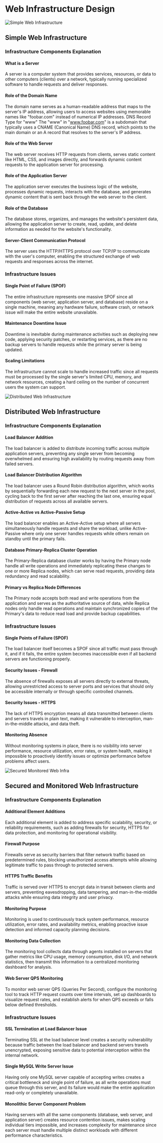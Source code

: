# Web Infrastructure Design

![Simple Web Infrastructure](0-simple_web_stack.png)
## Simple Web Infrastructure

### Infrastructure Components Explanation

#### What is a Server
A server is a computer system that provides services, resources, or data to other computers (clients) over a network, typically running specialized software to handle requests and deliver responses.

#### Role of the Domain Name
The domain name serves as a human-readable address that maps to the server's IP address, allowing users to access websites using memorable names like "foobar.com" instead of numerical IP addresses.
DNS Record Type for "www"
The "www" in "www.foobar.com" is a subdomain that typically uses a CNAME (Canonical Name) DNS record, which points to the main domain or an A record that resolves to the server's IP address.

#### Role of the Web Server
The web server receives HTTP requests from clients, serves static content like HTML, CSS, and images directly, and forwards dynamic content requests to the application server for processing.

#### Role of the Application Server
The application server executes the business logic of the website, processes dynamic requests, interacts with the database, and generates dynamic content that is sent back through the web server to the client.

#### Role of the Database
The database stores, organizes, and manages the website's persistent data, allowing the application server to create, read, update, and delete information as needed for the website's functionality.

#### Server-Client Communication Protocol
The server uses the HTTP/HTTPS protocol over TCP/IP to communicate with the user's computer, enabling the structured exchange of web requests and responses across the internet.

### Infrastructure Issues

#### Single Point of Failure (SPOF)
The entire infrastructure represents one massive SPOF since all components (web server, application server, and database) reside on a single machine, meaning any hardware failure, software crash, or network issue will make the entire website unavailable.

#### Maintenance Downtime Issue
Downtime is inevitable during maintenance activities such as deploying new code, applying security patches, or restarting services, as there are no backup servers to handle requests while the primary server is being updated.

#### Scaling Limitations
The infrastructure cannot scale to handle increased traffic since all requests must be processed by the single server's limited CPU, memory, and network resources, creating a hard ceiling on the number of concurrent users the system can support.


![Distributed Web Infrastructure](1-distributed_web_infrastructure.png)
## Distributed Web Infrastructure

### Infrastructure Components Explanation

#### Load Balancer Addition
The load balancer is added to distribute incoming traffic across multiple application servers, preventing any single server from becoming overwhelmed and ensuring high availability by routing requests away from failed servers.

#### Load Balancer Distribution Algorithm
The load balancer uses a Round Robin distribution algorithm, which works by sequentially forwarding each new request to the next server in the pool, cycling back to the first server after reaching the last one, ensuring equal distribution of requests across all available servers.

#### Active-Active vs Active-Passive Setup
The load balancer enables an Active-Active setup where all servers simultaneously handle requests and share the workload, unlike Active-Passive where only one server handles requests while others remain on standby until the primary fails.

#### Database Primary-Replica Cluster Operation
The Primary-Replica database cluster works by having the Primary node handle all write operations and immediately replicating these changes to one or more Replica nodes, which can serve read requests, providing data redundancy and read scalability.

#### Primary vs Replica Node Differences
The Primary node accepts both read and write operations from the application and serves as the authoritative source of data, while Replica nodes only handle read operations and maintain synchronized copies of the Primary's data to reduce read load and provide backup capabilities.

### Infrastructure Issues

#### Single Points of Failure (SPOF)
The load balancer itself becomes a SPOF since all traffic must pass through it, and if it fails, the entire system becomes inaccessible even if all backend servers are functioning properly.

#### Security Issues - Firewall
The absence of firewalls exposes all servers directly to external threats, allowing unrestricted access to server ports and services that should only be accessible internally or through specific controlled channels.

#### Security Issues - HTTPS
The lack of HTTPS encryption means all data transmitted between clients and servers travels in plain text, making it vulnerable to interception, man-in-the-middle attacks, and data theft.

#### Monitoring Absence
Without monitoring systems in place, there is no visibility into server performance, resource utilization, error rates, or system health, making it impossible to proactively identify issues or optimize performance before problems affect users.

![Secured Monitored Web Infra](2-secured_and_monitored_web_infrastructure.png)
## Secured and Monitored Web Infrastructure

### Infrastructure Components Explanation

#### Additional Element Additions
Each additional element is added to address specific scalability, security, or reliability requirements, such as adding firewalls for security, HTTPS for data protection, and monitoring for operational visibility.

#### Firewall Purpose
Firewalls serve as security barriers that filter network traffic based on predetermined rules, blocking unauthorized access attempts while allowing legitimate traffic to pass through to protected servers.

#### HTTPS Traffic Benefits
Traffic is served over HTTPS to encrypt data in transit between clients and servers, preventing eavesdropping, data tampering, and man-in-the-middle attacks while ensuring data integrity and user privacy.

#### Monitoring Purpose
Monitoring is used to continuously track system performance, resource utilization, error rates, and availability metrics, enabling proactive issue detection and informed capacity planning decisions.

#### Monitoring Data Collection
The monitoring tool collects data through agents installed on servers that gather metrics like CPU usage, memory consumption, disk I/O, and network statistics, then transmit this information to a centralized monitoring dashboard for analysis.

#### Web Server QPS Monitoring
To monitor web server QPS (Queries Per Second), configure the monitoring tool to track HTTP request counts over time intervals, set up dashboards to visualize request rates, and establish alerts for when QPS exceeds or falls below defined thresholds.

### Infrastructure Issues

#### SSL Termination at Load Balancer Issue
Terminating SSL at the load balancer level creates a security vulnerability because traffic between the load balancer and backend servers travels unencrypted, exposing sensitive data to potential interception within the internal network.

#### Single MySQL Write Server Issue
Having only one MySQL server capable of accepting writes creates a critical bottleneck and single point of failure, as all write operations must queue through this server, and its failure would make the entire application read-only or completely unavailable.

#### Monolithic Server Component Problem
Having servers with all the same components (database, web server, and application server) creates resource contention issues, makes scaling individual tiers impossible, and increases complexity for maintenance since each server must handle multiple distinct workloads with different performance characteristics.
